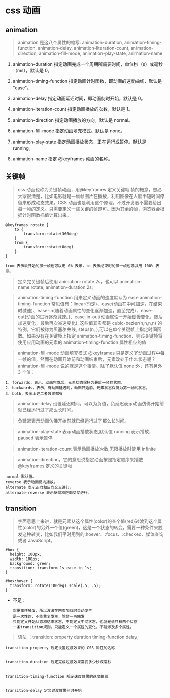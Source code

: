 # css 动画

## animation

> animation 是这八个属性的缩写: animation-duration, animation-timing-function, animation-delay,
> animation-literation-count, animation-direction, animation-fill-mode, animation-play-state, animation-name

1. animation-duration
   指定动画完成一个周期所需要时间，单位秒（s）或毫秒（ms），默认是 0。

2. animation-timing-function
   指定动画计时函数，即动画的速度曲线，默认是 "ease"。

3. animation-delay
   指定动画延迟时间，即动画何时开始，默认是 0。

4. animation-iteration-count
   指定动画播放的次数，默认是 1。

5. animation-direction
   指定动画播放的方向。默认是 normal。

6. animation-fill-mode
   指定动画填充模式。默认是 none。

7. animation-play-state
   指定动画播放状态，正在运行或暂停。默认是 running。

8. animation-name
   指定 @keyframes 动画的名称。

## 关键帧

> css 动画也称为关键帧动画，用@keyframes 定义关键帧
> 帧的概念，想必大家很清楚，比如电影就是一帧帧图片在播放，利用图像在人脑中短时间停留来形成动态效果。CSS 动画也是利用这个原理。不过开发者不需要给出每一帧的定义。只需要定义一些关键的帧即可。因为其余的帧，浏览器会根据计时函数插值计算出来。

    @keyframes rotate {
        to {
            transform:rotate(360deg)
        }
        from {
            transform:rotate(0deg)
        }
    }

    from 表示最开始的那一帧也可以用 0% 表示，to 表示结束时的那一帧也可以用 100% 表示。

> 定义完关键帧后使用 animation: rotate 2s，也可以 animation-name:rotate; animation-duration:2s;

> animation-timing-function 用来定义动画的速度默认为 ease
> animation-timing-function 常见值有：linear(匀速)、ease(动画在中间加速，在结束时减速)、ease-in(随着动画属性的变化逐渐加速，直至完成)、ease-out(动画的进行逐渐减速。)、ease-in-out(动画属性一开始缓慢变化，随后加速变化，最后再次减速变化),
> 这些值其实都是 cubic-bezier(n,n,n,n) 的特例。它们被称为贝塞尔曲线,
> steps(n, <jumpterm>),可以在单个关键帧上指定时间函数。如果没有在关键帧上指定 animation-timing-function，则该关键帧将使用应用动画的元素的 animation-timing-function 属性相应的值

> animation-fill-mode 动画填充模式
> @keyframes 只是定义了动画过程中每一帧的值，然而在动画开始前和动画结束后，元素改处于什么状态呢？animation-fill-mode 说的就是这个事情。除了默认值 none 外，还有另外 3 个值：

    1. forwards，表示，动画完成后，元素状态保持为最后一帧的状态。
    2. backwards，表示，有动画延迟时，动画开始前，元素状态保持为第一帧的状态。
    3. both，表示上述二者效果都有

> animation-delay 设置延迟时间，可以为负值，负延迟表示动画仿佛开始前就已经运行过了那么长时间。

> 负延迟表示动画仿佛开始前就已经运行过了那么长时间。

> animation-play-state 表示动画播放状态,默认值 running 表示播放， paused 表示暂停

> animation-iteration-count 表示动画播放次数,无限播放时使用 infinite

> animation-direction，它的意思说指定动画按照指定顺序来播放 @keyframes 定义的关键帧

    normal 默认值。
    reverse 表示动画反向播放。
    alternate 表示正向和反向交叉进行。
    alternate-reverse 表示反向和正向交叉进行。

## transition

> 字面意思上来讲，就是元素从这个属性(color)的某个值(red)过渡到这个属性(color)的另外一个值(green)，这是一个状态的转变，需要一种条件来触发这种转变，比如我们平时用到的:hoever、:focus、:checked、媒体查询或者 JavaScript。

    #box {
      height: 100px;
      width: 100px;
      background: green;
      transition: transform 1s ease-in 1s;
    }

    #box:hover {
      transform: rotate(180deg) scale(.5, .5);
    }

- 不足：

      需要事件触发，所以没法在网页加载时自动发生
      是一次性的，不能重复发生，除非一再触发
      只能定义开始状态和结束状态，不能定义中间状态，也就是说只有两个状态
      一条transition规则，只能定义一个属性的变化，不能涉及多个属性。

> 语法 ：transition: property duration timing-function delay;

    transition-property 规定设置过渡效果的 CSS 属性的名称


    transition-duration 规定完成过渡效果需要多少秒或毫秒


    transition-timing-function 规定速度效果的速度曲线


    transition-delay 定义过渡效果何时开始

